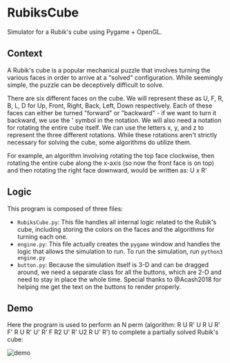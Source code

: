 # RubiksCube
Simulator for a Rubik's cube using Pygame + OpenGL.

## Context

A Rubik's cube is a popular mechanical puzzle that involves turning the various faces in order to arrive at a "solved" configuration. While seemingly simple, the puzzle can be deceptively difficult to solve.

There are six different faces on the cube. We will represent these as U, F, R, B, L, D for Up, Front, Right, Back, Left, Down respectively. Each of these faces can either be turned "forward" or "backward" - if we want to turn it backward, we use the ' symbol in the notation. We will also need a notation for rotating the entire cube itself. We can use the letters x, y, and z to represent the three different rotations. While these rotations aren't strictly necessary for solving the cube, some algorithms do utilize them.

For example, an algorithm involving rotating the top face clockwise, then rotating the entire cube along the x-axis (so now the front face is on top) and then rotating the right face downward, would be written as: U x R'

## Logic

This program is composed of three files:
- `RubiksCube.py`: This file handles all internal logic related to the Rubik's cube, including storing the colors on the faces and the algorithms for turning each one.
- `engine.py`: This file actually creates the `pygame` window and handles the logic that allows the simulation to run. To run the simulation, run `python3 engine.py`
- `button.py`: Because the simulation itself is 3-D and can be dragged around, we need a separate class for all the buttons, which are 2-D and need to stay in place the whole time.
Special thanks to @Acash2018 for helping me get the text on the buttons to render properly.

## Demo

Here the program is used to perform an N perm (algorithm: R U R' U R U R' F' R U R' U' R' F R2 U' R' U2 R U' R') to complete a partially solved Rubik's cube:

![demo](https://github.com/user-attachments/assets/97cf157e-edbd-4fc1-8266-bbd8d9f69188)

